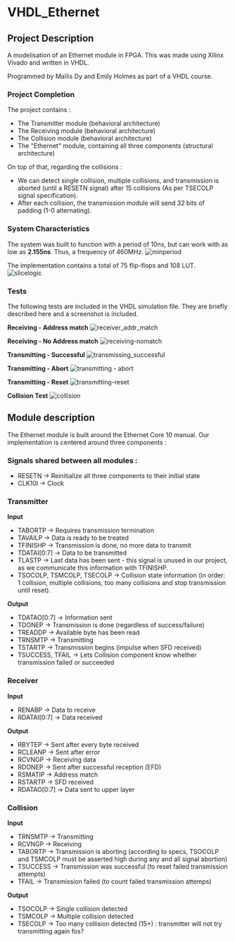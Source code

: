 # VHDL_Ethernet

## Project Description
A modelisation of an Ethernet module in FPGA.
This was made using Xilinx Vivado and written in VHDL. 

Programmed by Maïlis Dy and Emily Holmes as part of a VHDL course.

### Project Completion
The project contains : 
- The Transmitter module (behavioral architecture)
- The Receiving module (behavioral architecture)
- The Collision module (behavioral architecture)
- The "Ethernet" module, containing all three components (structural architecture)

On top of that, regarding the collisions :
- We can detect single collision, multiple collisions, and transmission is aborted (until a RESETN signal) after 15 collisions (As per TSECOLP signal specification).
- After each collision, the transmission module will send 32 bits of padding (1-0 alternating). 

### System Characteristics 
The system was built to function with a period of 10ns, but can work with as low as **2.155ns**. Thus, a frequency of 460MHz.
![minperiod](https://user-images.githubusercontent.com/81361917/205255471-4c627e3b-882f-4527-a42e-9171c2066384.png)

The implementation contains a total of 75 flip-flops and 108 LUT.
<br/>
![slicelogic](https://user-images.githubusercontent.com/81361917/205257219-f9898470-21a9-48c7-97de-8fa48afa3497.png)

### Tests
The following tests are included in the VHDL simulation file. They are briefly described here and a screenshot is included.

**Receiving - Address match**
![receiver_addr_match](https://user-images.githubusercontent.com/81361917/205262646-6af4bbe7-26c6-42f1-b0c8-936d53057675.png)

**Receiving - No Address match**
![receiving-nomatch](https://user-images.githubusercontent.com/81361917/205262895-1d0e0696-7270-4581-bd81-85b1b5888aa4.png)

**Transmitting - Successful**
![transmissing_successful](https://user-images.githubusercontent.com/81361917/205262938-8cebbc47-f4c6-453b-8a4c-41ef81434c46.png)

**Transmitting - Abort**
![transmitting - abort](https://user-images.githubusercontent.com/81361917/205262971-4f2cb13b-66ec-489f-91b7-d5cfd19f59c1.png)

**Transmitting - Reset**
![transmitting-reset](https://user-images.githubusercontent.com/81361917/205262983-008773d6-68da-438d-8730-3ef8c69f9660.png)

**Collision Test**
![collision](https://user-images.githubusercontent.com/81361917/205262989-a9d1d066-128b-44fc-b50e-5c9cf4a59259.png)


## Module description
The Ethernet module is built around the Ethernet Core 10 manual. Our implementation is centered around three components :

### Signals shared between all modules : 
- RESETN -> Reinitialize all three components to their initial state
- CLK10I -> Clock

### **Transmitter** 

**Input** 
- TABORTP -> Requires transmission termination
- TAVAILP -> Data is ready to be treated
- TFINISHP -> Transmission is done, no more data to transmit
- TDATAI[0:7] -> Data to be transmitted
- TLASTP -> Last data has been sent - this signal is unused in our project, as we communicate this information with TFINISHP.
- TSOCOLP, TSMCOLP, TSECOLP -> Collision state information (in order: 1 collision, multiple collisions, too many collisions and stop transmission until reset).
      
**Output**
- TDATAO[0:7] -> Information sent
- TDONEP -> Transmission is done (regardless of success/failure)
- TREADDP -> Available byte has been read
- TRNSMTP -> Transmitting 
- TSTARTP -> Transmission begins (impulse when SFD received)
- TSUCCESS, TFAIL -> Lets Collision component know whether transmission failed or succeeded
      
### **Receiver** 
 
**Input**
- RENABP -> Data to receive
- RDATAI[0:7] -> Data received
      
**Output**
- RBYTEP -> Sent after every byte received
- RCLEANP -> Sent after error
- RCVNGP -> Receiving data
- RDONEP -> Sent after successful reception (EFD)
- RSMATIP -> Address match
- RSTARTP -> SFD received
- RDATAO[0:7] -> Data sent to upper layer
      
 
### **Collision**
 
**Input**
- TRNSMTP -> Transmitting
- RCVNGP -> Receiving
- TABORTP -> Transmission is aborting (according to specs, TSOCOLP and TSMCOLP must be asserted high during any and all signal abortion)
- TSUCCESS -> Transmission was successful (to reset failed transmission attempts)
- TFAIL -> Transmission failed (to count failed transmission attemps)
      
**Output**
- TSOCOLP -> Single collision detected
- TSMCOLP -> Multiple collision detected
- TSECOLP -> Too many collision detected (15+) : transmitter will not try transmitting again
fos?
 
 
